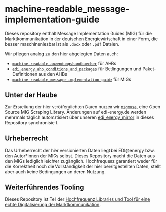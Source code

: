 # machine-readable_message-implementation-guide

Dieses repository enthält Message Implementation Guides (MIG) für die Marktkommunikation in der deutschen Energiewirtschaft in einer Form, die besser maschinenlesbar ist als `.docx` oder `.pdf` Dateien.

Wir pflegen analog zu den hier abgelegten Daten auch:

- [`machine-readable_anwendungshandbuecher`](https://github.com/Hochfrequenz/machine-readable_anwendungshandbuecher/) für AHBs
- [`edi_energy_ahb_conditions_and_packages`](https://github.com/Hochfrequenz/edi_energy_ahb_conditions_and_packages) für Bedingungen und Paket-Definitionen aus den AHBs
- [`machine-readable_message-implementation-guide`](https://github.com/Hochfrequenz/machine-readable_message-implementation-guide) für MIGs

## Unter der Haube

Zur Erstellung der hier veröffentlichten Daten nutzen wir [`migmose`](<[https://github.com/Hochfrequenz/kohlrahbi/](https://github.com/Hochfrequenz/migmose)>), eine Open Source MIG Scraping Library.
Änderungen auf edi-energy.de werden mehrmals täglich automatisiert über unseren [edi_energy_mirror](https://github.com/Hochfrequenz/edi_energy_mirror) in dieses Repository synchronisiert.

## Urheberrecht

Das Urheberrecht der hier versionierten Daten liegt bei EDI@energy bzw. den Autor\*innen der MIGs selbst.
Dieses Repository macht die Daten aus den MIGs lediglich leichter zugänglich.
Hochfrequenz garantiert weder für die Korrektheit noch die Vollständigkeit der hier bereitgestellten Daten, stellt aber auch keine Bedingungen an deren Nutzung.

## Weiterführendes Tooling

Dieses Repository ist Teil der [Hochfrequenz Libraries und Tool für eine echte Digitalisierung der Marktkommunikation](https://github.com/Hochfrequenz/digital_market_communication/).
